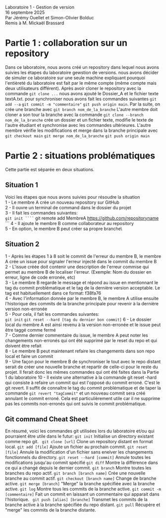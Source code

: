 Laboratoire 1 - Gestion de version\
16 septembre 2025\
Par Jérémy Ouellet et Simon-Olivier Bolduc\
Remis à M. Mickaël Brassard

# Partie 1 : collaboration sur un repository
Dans ce laboratoire, nous avons créé un repository dans lequel nous avons suivies les étapes du laboratoire gewstion de versions. nous avons décider de simuler ce laboratoire sur une seule machine expliquant pourquoi l'entièreté du laboratoire est fait par le même compte (même compte mais deux utilisateurs différent). Après avoir cloner le repository avec la commande ``` git clone ... ``` nous avons ajouté le Dossier_A et le fichier texte textA.txt. pour synchroniser nous avons fait les commandes suivantes ``` git add --a ``` ``` git commit -m "commentaire" ``` ```git push origin main```. Par la suite, on crée une branche avec ```git branch nom_de_la_branche``` L'autre membre doit cloner a son tour la branche avec la commande ```git clone --branch nom_de_la_branche``` crée un dossier et un fichier texte, modifie le texte de l'autre étudiant et synchronise avec les commandes ultérieures. L'autre membre vérifie les modifications et merge dans la branche principale avec ```git checkout main``` ```git merge nom_de_la_branche``` ```git push origin main```

# Partie 2 : situations problématiques
Cette partie est séparée en deux situations.
## Situation 1
Voici les étapes que nous avons suivies pour résoudre la situation\
1 - Le membre A crée un nouveau repository sur GitHub\
2 - Il ouvre un terminal de command dans le dossier du projet\
3 - Il fait les commandes suivantes:\
	``` git init ````
	``` git remote add MembreA https://github.com/repositoryname ```
4 - Il ajoute le membre B comme collaborateur au repository\
5 - En option, le membre B peut créer sa propre branche\
## Situation 2
1 - Après les étapes 1 à 8 soit le commit de l'erreur du membre B, le membre A crée un issue pour signaler l'erreur injecté dans le commit du membre B\
2 -  L'issue créée doit contenir une description de l'erreur commise qui permet au membre B de localiser l'erreur. (Exemple: Nom du dossier en erreur, ligne de code erronée, etc)\
3 - Le membre B regarde le message et répond au issue en mentionnant le tag du commit problématique et le tag de la dernière version acceptable. Le tag est habituellement dans ce format: f38fa76\
4 - Avec l'information donnée par le membre B, le membre A utilise ensuite l'historique des commits de la branche principale pour revenir à la dernière version non-erronée\
5 - Pour cela, il fait les commandes suivantes:\
	``` git init ```
 	``` git reset --hard [tag du dernier bon commit] ```
6 - Le dossier local du membre A est ainsi revenu à la version non-erronée et le issue peut être taggé comme fermé\
7 - Comme dernier commentaire du issue, le membre A peut noter les changements non-erronés qui ont été supprimé par le reset du repo et qui doivent être refait\
8 - Le membre B peut maintenant refaire les changements dans son repo local et faire un commit\
9 - Une façon pour le membre B de synchroniser le tout avec le repo distant serait de créer une nouvelle branche et repartir de celle-ci pour le reste du projet. Il ferait donc les mêmes commandes qui ont été faites dans la Partie 1 du laboratoire
10 - Il existe une alternative à la commande git reset -hard qui consiste à refaire un commit qui est l'opposé du commit erroné. C'est le git revert. Il suffit de connaître le tag du commit problématique et de taper la commande ```git revert "tagCommit"``` et un nouveau commit sera créé annulant le commit erroné. Cela est particulièrement utile car il ne supprime pas les commits non-erronés qui ont suivis le commit problématique. 

## Git command Cheat Sheet
En résumé, voici les commandes git utilisées lors du laboratoire et/ou qui pourraient être utile dans le futur:
``` git init ``` Initialise un directory existant comme repo git.
``` git clone [url]``` Clone un repository distant en format local.
``` git add [file] ``` Ajoute un fichier au prochain commit.
``` git reset [file] ``` Annule la modification d'un fichier sans enelver les changements fonctionnels du directory.
``` git reset --hard [commit] ``` Annule toutes les modifications jusqu'au commit spécifié
``` git diff ``` Montre la différence dans ce qui a changé depuis le dernier commit.
``` git branch ``` Montre toutes les branches du repo actif.
``` git branch [branch name] ``` Crée une nouvelle branche au commit actif.
``` git checkout [branch name] ``` Change de branche active.
``` git merge [branch] ``` "Merge" la branche spécifiée avec la branche active.
``` git log ``` Montre tous les commits de la branche active.
``` git commit -m [commentaire] ``` Fait un commit en laissant un commentaire qui apparait dans l'historique. 
``` git push [alias] [branche]```  Transmet les commits de la branche active à la branche spécifiée du repo distant.
``` git pull ``` Récupère et "merge" les commits de la branche distante.


